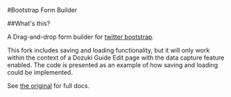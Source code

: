 #Bootstrap Form Builder

##What's this?

A Drag-and-drop form builder for [twitter bootstrap](http://twitter.github.com/bootstrap/). 

This fork includes saving and loading functionality, but it will only work within
the context of a Dozuki Guide Edit page with the data capture feature enabled.
The code is presented as an example of how saving and loading could be implemented.

See [the original](https://github.com/minikomi/Bootstrap-Form-Builder) for full docs.

